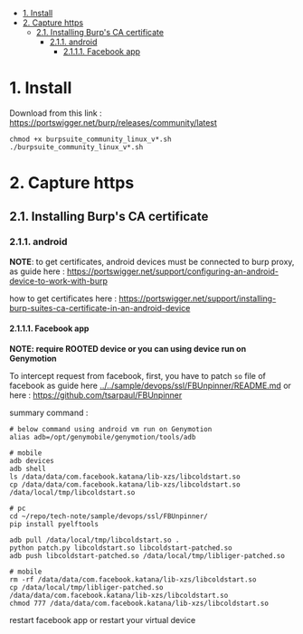 - [1. Install](#1-install)
- [2. Capture https](#2-capture-https)
  - [2.1. Installing Burp's CA certificate](#21-installing-burps-ca-certificate)
    - [2.1.1. android](#211-android)
      - [2.1.1.1. Facebook app](#2111-facebook-app)

# 1. Install

Download from this link : https://portswigger.net/burp/releases/community/latest

```shell
chmod +x burpsuite_community_linux_v*.sh
./burpsuite_community_linux_v*.sh
```

# 2. Capture https

## 2.1. Installing Burp's CA certificate


### 2.1.1. android

**NOTE**: to get certificates, android devices must be connected to burp proxy, as guide here : https://portswigger.net/support/configuring-an-android-device-to-work-with-burp

how to get certificates here : https://portswigger.net/support/installing-burp-suites-ca-certificate-in-an-android-device

#### 2.1.1.1. Facebook app

**NOTE: require ROOTED device or you can using device run on Genymotion**

To intercept request from facebook, first, you have to patch `so` file of facebook as guide here [../../sample/devops/ssl/FBUnpinner/README.md](../../sample/devops/ssl/FBUnpinner/README.md) or here : https://github.com/tsarpaul/FBUnpinner

summary command : 

```shell
# below command using android vm run on Genymotion
alias adb=/opt/genymobile/genymotion/tools/adb

# mobile
adb devices
adb shell
ls /data/data/com.facebook.katana/lib-xzs/libcoldstart.so
cp /data/data/com.facebook.katana/lib-xzs/libcoldstart.so /data/local/tmp/libcoldstart.so

# pc
cd ~/repo/tech-note/sample/devops/ssl/FBUnpinner/
pip install pyelftools

adb pull /data/local/tmp/libcoldstart.so .
python patch.py libcoldstart.so libcoldstart-patched.so
adb push libcoldstart-patched.so /data/local/tmp/libliger-patched.so

# mobile
rm -rf /data/data/com.facebook.katana/lib-xzs/libcoldstart.so
cp /data/local/tmp/libliger-patched.so /data/data/com.facebook.katana/lib-xzs/libcoldstart.so
chmod 777 /data/data/com.facebook.katana/lib-xzs/libcoldstart.so
```

restart facebook app or restart your virtual device
